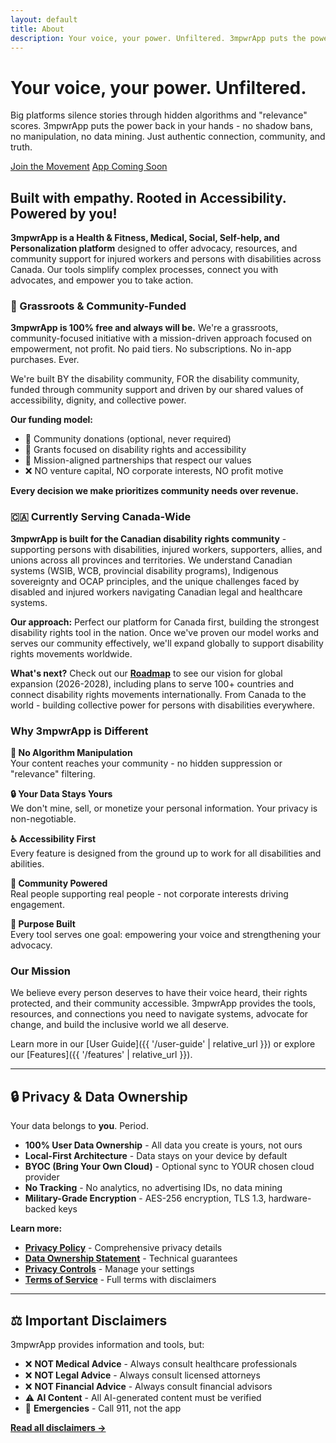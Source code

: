 ```yaml
---
layout: default
title: About
description: Your voice, your power. Unfiltered. 3mpwrApp puts the power back in your hands - no shadow bans, no manipulation, no data mining.
---
```


# Your voice, your power. Unfiltered.

Big platforms silence stories through hidden algorithms and "relevance" scores. 3mpwrApp puts the power back in your hands - no shadow bans, no manipulation, no data mining. Just authentic connection, community, and truth.

<div class="button-group">
  <a href="{{ '/newsletter' | relative_url }}" class="btn btn-primary">Join the Movement</a>
  <a href="{{ '/beta' | relative_url }}" class="btn btn-secondary">App Coming Soon</a>
</div>

## Built with empathy. Rooted in Accessibility. Powered by you!

**3mpwrApp is a Health & Fitness, Medical, Social, Self-help, and Personalization platform** designed to offer advocacy, resources, and community support for injured workers and persons with disabilities across Canada. Our tools simplify complex processes, connect you with advocates, and empower you to take action.

### 💚 Grassroots & Community-Funded

**3mpwrApp is 100% free and always will be.** We're a grassroots, community-focused initiative with a mission-driven approach focused on empowerment, not profit. No paid tiers. No subscriptions. No in-app purchases. Ever.

We're built BY the disability community, FOR the disability community, funded through community support and driven by our shared values of accessibility, dignity, and collective power.

**Our funding model:**
- 💚 Community donations (optional, never required)
- 🤝 Grants focused on disability rights and accessibility
- 🎯 Mission-aligned partnerships that respect our values
- ❌ NO venture capital, NO corporate interests, NO profit motive

**Every decision we make prioritizes community needs over revenue.**

### 🇨🇦 Currently Serving Canada-Wide

**3mpwrApp is built for the Canadian disability rights community** - supporting persons with disabilities, injured workers, supporters, allies, and unions across all provinces and territories. We understand Canadian systems (WSIB, WCB, provincial disability programs), Indigenous sovereignty and OCAP principles, and the unique challenges faced by disabled and injured workers navigating Canadian legal and healthcare systems.

**Our approach:** Perfect our platform for Canada first, building the strongest disability rights tool in the nation. Once we've proven our model works and serves our community effectively, we'll expand globally to support disability rights movements worldwide.

**What's next?** Check out our **[Roadmap](/roadmap/)** to see our vision for global expansion (2026-2028), including plans to serve 100+ countries and connect disability rights movements internationally. From Canada to the world - building collective power for persons with disabilities everywhere.

### Why 3mpwrApp is Different

**🚫 No Algorithm Manipulation**  
Your content reaches your community - no hidden suppression or "relevance" filtering.

**🔒 Your Data Stays Yours**  
We don't mine, sell, or monetize your personal information. Your privacy is non-negotiable.

**♿ Accessibility First**  
Every feature is designed from the ground up to work for all disabilities and abilities.

**🤝 Community Powered**  
Real people supporting real people - not corporate interests driving engagement.

**🎯 Purpose Built**  
Every tool serves one goal: empowering your voice and strengthening your advocacy.

### Our Mission

We believe every person deserves to have their voice heard, their rights protected, and their community accessible. 3mpwrApp provides the tools, resources, and connections you need to navigate systems, advocate for change, and build the inclusive world we all deserve.

Learn more in our [User Guide]({{ '/user-guide' | relative_url }}) or explore our [Features]({{ '/features' | relative_url }}).

---

## 🔒 Privacy & Data Ownership

Your data belongs to **you**. Period.

- **100% User Data Ownership** - All data you create is yours, not ours
- **Local-First Architecture** - Data stays on your device by default
- **BYOC (Bring Your Own Cloud)** - Optional sync to YOUR chosen cloud provider
- **No Tracking** - No analytics, no advertising IDs, no data mining
- **Military-Grade Encryption** - AES-256 encryption, TLS 1.3, hardware-backed keys

**Learn more:**
- **[Privacy Policy](/privacy/)** - Comprehensive privacy details
- **[Data Ownership Statement](/data-ownership/)** - Technical guarantees
- **[Privacy Controls](/privacy-controls/)** - Manage your settings
- **[Terms of Service](/terms/)** - Full terms with disclaimers

---

## ⚖️ Important Disclaimers

3mpwrApp provides information and tools, but:

- ❌ **NOT Medical Advice** - Always consult healthcare professionals
- ❌ **NOT Legal Advice** - Always consult licensed attorneys
- ❌ **NOT Financial Advice** - Always consult financial advisors
- ⚠️ **AI Content** - All AI-generated content must be verified
- 🚨 **Emergencies** - Call 911, not the app

**[Read all disclaimers →](/legal/disclaimers/)**

